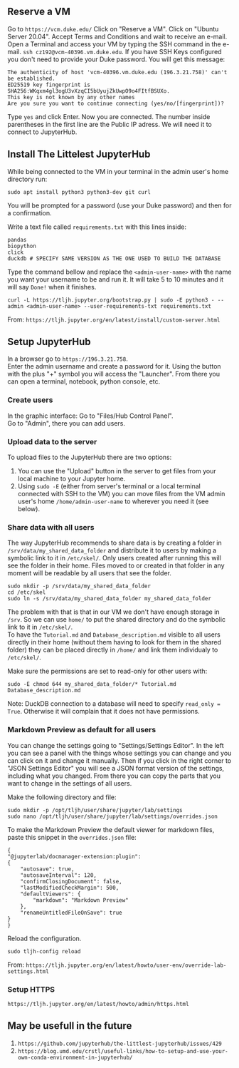 ## Reserve a VM
Go to `https://vcm.duke.edu/`
Click on "Reserve a VM".
Click on "Ubuntu Server 20.04".
Accept Terms and Conditions and wait to receive an e-mail.
Open a Terminal and access your VM by typing the SSH command in the e-mail. `ssh cz192@vcm-40396.vm.duke.edu`. If you have SSH Keys configured you don't need to provide your Duke password.
You will get this message:
```
The authenticity of host 'vcm-40396.vm.duke.edu (196.3.21.758)' can't be established.
ED25519 key fingerprint is SHA256:WKqxm4gl3ogU3vXzqCI5bUyujZkUwpO9o4FItfBSUXo.
This key is not known by any other names
Are you sure you want to continue connecting (yes/no/[fingerprint])?
```
Type `yes` and click Enter.
Now you are connected.
The number inside parentheses in the first line are the Public IP adress. We will need it to connect to JupyterHub.

## Install The Littelest JupyterHub

While being connected to the VM in your terminal in the admin user's home directory run:

```
sudo apt install python3 python3-dev git curl
```
You will be prompted for a password (use your Duke password) and then for a confirmation.

Write a text file called `requirements.txt` with this lines inside:
```
pandas
biopython
click
duckdb # SPECIFY SAME VERSION AS THE ONE USED TO BUILD THE DATABASE
```
Type the command bellow and replace the `<admin-user-name>` with the name you want your username to be and run it. It will take 5 to 10 minutes and it will say `Done!` when it finishes.  

```
curl -L https://tljh.jupyter.org/bootstrap.py | sudo -E python3 - --admin <admin-user-name> --user-requirements-txt requirements.txt 
```
From: `https://tljh.jupyter.org/en/latest/install/custom-server.html`

## Setup JupyterHub
In a browser go to `https://196.3.21.758`.  
Enter the admin username and create a password for it.
Using the button with the plus "+" symbol you will access the "Launcher". From there you can open a terminal, notebook, python console, etc.  

### Create users

In the graphic interface:
Go to "Files/Hub Control Panel".  
Go to "Admin", there you can add users.

### Upload data to the server

To upload files to the JupyterHub there are two options:
1. You can use the "Upload" button in the server to get files from your local machine to your Jupyter home. 
2. Using `sudo -E` (either from server's terminal or a local terminal connected with SSH to the VM) you can move files from the VM admin user's home `/home/admin-user-name` to wherever you need it (see below).


### Share data with all users

The way JupyterHub recommends to share data is by creating a folder in `/srv/data/my_shared_data_folder` and distribute it to users by making a symbolic link to it in `/etc/skel/`. Only users created after running this will see the folder in their home. Files moved to or created in that folder in any moment will be readable by all users that see the folder.  
```
sudo mkdir -p /srv/data/my_shared_data_folder
cd /etc/skel
sudo ln -s /srv/data/my_shared_data_folder my_shared_data_folder
```
The problem with that is that in our VM we don't have enough storage in `/srv`. So we can use `home/` to put the shared directory and do the symbolic link to it in `/etc/skel/`.  
To have the `Tutorial.md` and `Database_description.md` visible to all users directly in their home (without them having to look for them in the shared folder) they can be placed directly in `/home/` and link them individualy to `/etc/skel/`.  

Make sure the permissions are set to read-only for other users with:
```
sudo -E chmod 644 my_shared_data_folder/* Tutorial.md Database_description.md
```
Note: DuckDB connection to a database will need to specify `read_only = True`. Otherwise it will complain that it does not have permissions.

### Markdown Preview as default for all users

You can change the settings going to "Settings/Settings Editor". In the left you can see a panel with the things whose settings you can change and you can click on it and change it manually. Then if you click in the right corner to "JSON Settings Editor" you will see a JSON format version of the settings, including what you changed. From there you can copy the parts that you want to change in the settings of all users. 

Make the following directory and file:
```
sudo mkdir -p /opt/tljh/user/share/jupyter/lab/settings
sudo nano /opt/tljh/user/share/jupyter/lab/settings/overrides.json
```

To make the Markdown Preview the default viewer for markdown files, paste this snippet in the `overrides.json` file:

```
{
"@jupyterlab/docmanager-extension:plugin":
{
    "autosave": true,
    "autosaveInterval": 120,
    "confirmClosingDocument": false,
    "lastModifiedCheckMargin": 500,
    "defaultViewers": {
        "markdown": "Markdown Preview"
    },
    "renameUntitledFileOnSave": true
}
}
```
Reload the configuration.
```
sudo tljh-config reload
```
From: `https://tljh.jupyter.org/en/latest/howto/user-env/override-lab-settings.html`


### Setup HTTPS
`https://tljh.jupyter.org/en/latest/howto/admin/https.html`

## May be usefull in the future
1) `https://github.com/jupyterhub/the-littlest-jupyterhub/issues/429`
2) `https://blog.umd.edu/crstl/useful-links/how-to-setup-and-use-your-own-conda-environment-in-jupyterhub/`
